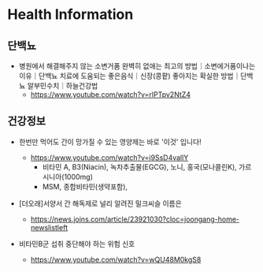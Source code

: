 # Health Information

## 단백뇨
* 병원에서 해결해주지 않는 소변거품 완벽히 없애는 최고의 방법｜소변에거품이나는이유｜단백뇨 치료에 도움되는 좋은음식｜신장(콩팥) 좋아지는 확실한 방법｜단백뇨 알부민수치｜하늘건강법
  - https://www.youtube.com/watch?v=rlPTpv2NtZ4
  
  
## 건강정보
* 한번만 먹어도 간이 망가질 수 있는 영양제는 바로 '이것' 입니다!
  - https://www.youtube.com/watch?v=j9SsD4vallY
    - 비타민 A, B3(Niacin), 녹차추출물(EGCG), 노니, 홍국(모나콜린K), 가르시니아(1000mg)
    - MSM, 종합비타민(생약포함), 
* [더오래]서양서 간 해독제로 널리 알려진 밀크씨슬 이름은
  - https://news.joins.com/article/23921030?cloc=joongang-home-newslistleft

* 비타민B군 섭취 중단해야 하는 위험 신호
  - https://www.youtube.com/watch?v=wQU48M0kgS8
